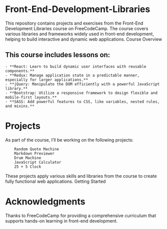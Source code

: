 # Front-End-Development-Libraries

This repository contains projects and exercises from the Front-End Development Libraries course on FreeCodeCamp. The course covers various libraries and frameworks widely used in front-end development, helping to build interactive and dynamic web applications.
Course Overview

## This course includes lessons on:

    - **React: Learn to build dynamic user interfaces with reusable components.**
    - **Redux: Manage application state in a predictable manner, especially for larger applications.**
    - **jQuery: Manipulate the DOM efficiently with a powerful JavaScript library.**
    - **Bootstrap: Utilize a responsive framework to design flexible and mobile-first layouts.**
    - **SASS: Add powerful features to CSS, like variables, nested rules, and mixins.**

# Projects

As part of the course, I’ll be working on the following projects:
```
    Random Quote Machine
    Markdown Previewer
    Drum Machine
    JavaScript Calculator
    25 + 5 Clock
```
These projects apply various skills and libraries from the course to create fully functional web applications.
Getting Started


# Acknowledgments

Thanks to FreeCodeCamp for providing a comprehensive curriculum that supports hands-on learning in front-end development.
